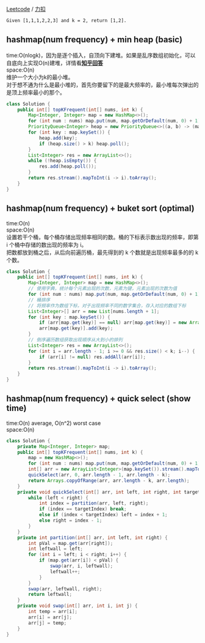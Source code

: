 [Leetcode](https://leetcode.com/problems/top-k-frequent-elements/description/) / [力扣](https://leetcode-cn.com/problems/top-k-frequent-elements/description/)

```html
Given [1,1,1,2,2,3] and k = 2, return [1,2].
```

## hashmap(num frequency) + min heap (basic)
time:O(nlogk)，因为是逐个插入，自顶向下建堆。如果是乱序数组初始化，可以自底向上实现O(n)建堆，详情看[**知乎回答**](https://www.zhihu.com/question/264693363)\
space:O(n)\
维护一个大小为k的最小堆。\
对于想不通为什么是最小堆的，首先你要留下的是最大频率的，最小堆每次弹出的是顶上频率最小的那个。
```java
class Solution {
    public int[] topKFrequent(int[] nums, int k) {
        Map<Integer, Integer> map = new HashMap<>();
        for (int num : nums) map.put(num, map.getOrDefault(num, 0) + 1);
        PriorityQueue<Integer> heap = new PriorityQueue<>((a, b) -> (map.get(a) - map.get(b)));
        for (int key : map.keySet()) {
            heap.add(key);
            if (heap.size() > k) heap.poll();
        }
        List<Integer> res = new ArrayList<>();
        while (!heap.isEmpty()) {
            res.add(heap.poll());
        }
        return res.stream().mapToInt(i -> i).toArray();
    }
}
```

## hashmap(num frequency) + buket sort (optimal)
time:O(n)\
space:O(n)\
设置若干个桶，每个桶存储出现频率相同的数。桶的下标表示数出现的频率，即第 i 个桶中存储的数出现的频率为 i。\
把数都放到桶之后，从后向前遍历桶，最先得到的 k 个数就是出现频率最多的的 k 个数。
```java
class Solution {
    public int[] topKFrequent(int[] nums, int k) {
        Map<Integer, Integer> map = new HashMap<>();
        // 使用字典，统计每个元素出现的次数，元素为键，元素出现的次数为值
        for (int num : nums) map.put(num, map.getOrDefault(num, 0) + 1);
        // 桶排序
        // 将频率作为数组下标，对于出现频率不同的数字集合，存入对应的数组下标
        List<Integer>[] arr = new List[nums.length + 1];
        for (int key : map.keySet()) {
            if (arr[map.get(key)] == null) arr[map.get(key)] = new ArrayList<>();
            arr[map.get(key)].add(key);
        }
        // 倒序遍历数组获取出现顺序从大到小的排列
        List<Integer> res = new ArrayList<>();
        for (int i = arr.length - 1; i >= 0 && res.size() < k; i--) {
            if (arr[i] != null) res.addAll(arr[i]);
        }
        return res.stream().mapToInt(i -> i).toArray();
    }
}
```

## hashmap(num frequency) + quick select (show time)
time:O(n) average, O(n^2) worst case\
space:O(n)
```java
class Solution {
    private Map<Integer, Integer> map;
    public int[] topKFrequent(int[] nums, int k) {
        map = new HashMap<>();
        for (int num : nums) map.put(num, map.getOrDefault(num, 0) + 1);
        int[] arr = new ArrayList<Integer>(map.keySet()).stream().mapToInt(i -> i).toArray();
        quickSelect(arr, 0, arr.length - 1, arr.length - k);
        return Arrays.copyOfRange(arr, arr.length - k, arr.length);
    }
    private void quickSelect(int[] arr, int left, int right, int targetIndex) {
        while (left < right) {
            int index = partition(arr, left, right);
            if (index == targetIndex) break;
            else if (index < targetIndex) left = index + 1;
            else right = index - 1;
        }
    }
    private int partition(int[] arr, int left, int right) {
        int pVal = map.get(arr[right]);
        int leftwall = left;
        for (int i = left; i < right; i++) {
            if (map.get(arr[i]) < pVal) {
                swap(arr, i, leftwall);
                leftwall++;
            }
        }
        swap(arr, leftwall, right);
        return leftwall;
    }
    private void swap(int[] arr, int i, int j) {
        int temp = arr[i];
        arr[i] = arr[j];
        arr[j] = temp;
    }
}
```

